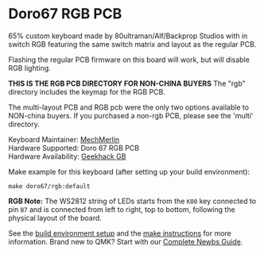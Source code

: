 # Doro67 RGB PCB

65% custom keyboard made by 80ultraman/Alf/Backprop Studios with in switch RGB featuring the same switch matrix and layout as the regular PCB. 

Flashing the regular PCB firmware on this board will work, but will disable RGB lighting. 

**THIS IS THE RGB PCB DIRECTORY FOR NON-CHINA BUYERS**
The "rgb" directory includes the keymap for the RGB PCB.

The multi-layout PCB and RGB pcb were the only two options available to NON-china buyers.
If you purchased a non-rgb PCB, please see the 'multi' directory.

Keyboard Maintainer: [MechMerlin](https://github.com/mechmerlin)  
Hardware Supported: Doro 67 RGB PCB  
Hardware Availability: [Geekhack GB](https://geekhack.org/index.php?topic=97265.0)

Make example for this keyboard (after setting up your build environment):

    make doro67/rgb:default

**RGB Note:** The WS2812 string of LEDs starts from the `K00` key connected to pin `B7`  and is connected from left to right, top to bottom, following the physical layout of the board.

See the [build environment setup](https://docs.qmk.fm/#/getting_started_build_tools) and the [make instructions](https://docs.qmk.fm/#/getting_started_make_guide) for more information. Brand new to QMK? Start with our [Complete Newbs Guide](https://docs.qmk.fm/#/newbs).
